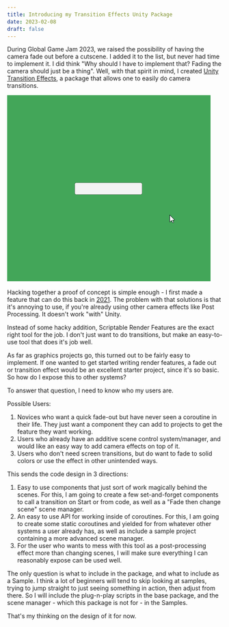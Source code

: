 ```yaml
---
title: Introducing my Transition Effects Unity Package
date: 2023-02-08
draft: false
---
```


During Global Game Jam 2023, we raised the possibility of having the camera fade out before a cutscene. I added it to the list, but never had time to implement it. I did think "Why should I have to implement that? Fading the camera should just be a thing". Well, with that spirit in mind, I created [Unity Transition Effects](https://github.com/hunterdyar/Unity-Transition-Effects/), a package that allows one to easily do camera transitions.

![Animated Gif demonstrating a few of the effects](transitionEffect.gif)

Hacking together a proof of concept is simple enough - I first made a feature that can do this back in [2021](https://github.com/hunterdyar/BloopsUnityUtility/commit/dc0ace58bcb1045023485455748c376caf11a211). The problem with that solutions is that it's annoying to use, if you're already using other camera effects like Post Processing. It doesn't work "with" Unity.

Instead of some hacky addition, Scriptable Render Features are the exact right tool for the job. I don't just want to do transitions, but make an easy-to-use tool that  does it's job well.

As far as graphics projects go, this turned out to be fairly easy to implement. If one wanted to get started writing render features, a fade out or transition effect would be an excellent starter project, since it's so basic. So how do I expose this to other systems?

To answer that question, I need to know who my users are.

Possible Users:

1. Novices who want a quick fade-out but have never seen a coroutine in their life. They just want a component they can add to projects to get the feature they want working.
2. Users who already have an additive scene control system/manager, and would like an easy way to add camera effects on top of it.
3. Users who don't need screen transitions, but do want to fade to solid colors or use the effect in other unintended ways.

This sends the code design in 3 directions:

1. Easy to use components that just sort of work magically behind the scenes. For this, I am going to create a few set-and-forget components to call a transition on Start or from code, as well as a "Fade then change scene" scene manager.
2. An easy to use API for working inside of coroutines. For this, I am going to create some static coroutines and yielded for from whatever other systems a user already has, as well as include a sample project containing a more advanced scene manager.
3. For the user who wants to mess with this tool as a post-processing effect more than changing scenes, I will make sure everything I can reasonably expose can be used well.

The only question is what to include in the package, and what to include as a Sample. I think a lot of beginners will tend to skip looking at samples, trying to jump straight to just seeing something in action, then adjust from there. So I will include the plug-n-play scripts in the base package, and the scene manager - which this package is not for - in the Samples.

That's my thinking on the design of it for now.